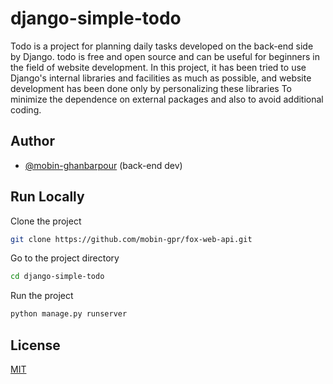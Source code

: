 
# django-simple-todo

Todo is a project for planning daily tasks developed on the back-end side by Django. todo is free and open source and can be useful for beginners in the field of website development. In this project, it has been tried to use Django's internal libraries and facilities as much as possible, and website development has been done only by personalizing these libraries To minimize the dependence on external packages and also to avoid additional coding.


## Author

- [@mobin-ghanbarpour](https://github.com/mobin-gpr/) (back-end dev)


## Run Locally

Clone the project

```bash
git clone https://github.com/mobin-gpr/fox-web-api.git
```

Go to the project directory

```bash
cd django-simple-todo
```
Run the project

```bash
python manage.py runserver
```

## License

[MIT](https://choosealicense.com/licenses/mit/)